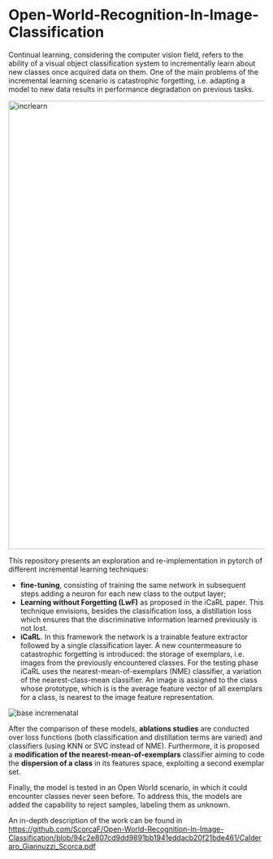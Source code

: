 # Open-World-Recognition-In-Image-Classification

Continual learning, considering the computer vision
field, refers to the ability of a visual object classification
system to incrementally learn about new classes once acquired data on them.
One of the main problems of the incremental learning scenario is catastrophic forgetting, i.e. adapting a model to new data results in performance degradation on
previous tasks. 

<img width="884" alt="incrlearn" src="https://user-images.githubusercontent.com/70110839/209574625-e43cfcb3-17aa-4b6f-af48-25d1c08b3d09.png">

This repository presents an exploration and re-implementation in pytorch of different incremental learning techniques: 
- **fine-tuning**, consisting of training the same network in subsequent steps adding a
neuron for each new class to the output layer;
- **Learning without Forgetting (LwF)** as proposed in the iCaRL paper. This technique envisions, besides the classification loss, a distillation loss which ensures that the discriminative information learned previously is not lost.
- **iCaRL**. In this framework the network is a trainable feature extractor followed by a single classification layer. A new countermeasure to catastrophic forgetting is introduced: the storage of exemplars, i.e. images from the previously
encountered classes. For the testing phase iCaRL uses the nearest-mean-of-exemplars
(NME) classifier, a variation of the nearest-class-mean classifier. An image is assigned to the class whose prototype,
which is is the average feature vector of all exemplars for a
class, is nearest to the image feature representation.

![base incremenatal](https://user-images.githubusercontent.com/70110839/209574335-63e27e96-c231-4da4-b3fb-162cc06636d0.png)


After the comparison of these models, **ablations studies** are conducted over loss functions (both classification and distillation terms are varied) and classifiers (using KNN or SVC instead of NME). Furthermore, it is proposed a **modification of the
nearest-mean-of-exemplars** classifier aiming to code the **dispersion of a class** in its features space, exploiting a
second exemplar set.


Finally, the model is tested in an Open World scenario, in which it could encounter classes never seen before. To address this, the models are added the capability to reject samples, labeling them as unknown. 

An in-depth description of the work can be found in https://github.com/ScorcaF/Open-World-Recognition-In-Image-Classification/blob/94c2e807cd9dd9891bb1941eddacb20f21bde461/Calderaro_Giannuzzi_Scorca.pdf
